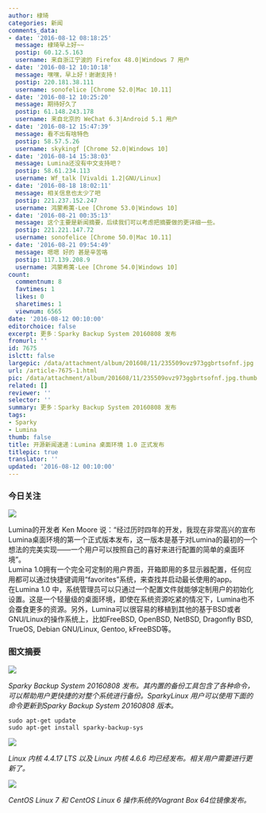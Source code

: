```yaml
---
author: 棣琦
categories: 新闻
comments_data:
- date: '2016-08-12 08:18:25'
  message: 棣琦早上好~~
  postip: 60.12.5.163
  username: 来自浙江宁波的 Firefox 48.0|Windows 7 用户
- date: '2016-08-12 10:10:18'
  message: 嘿嘿，早上好！谢谢支持！
  postip: 220.181.38.111
  username: sonofelice [Chrome 52.0|Mac 10.11]
- date: '2016-08-12 10:25:20'
  message: 期待好久了
  postip: 61.148.243.178
  username: 来自北京的 WeChat 6.3|Android 5.1 用户
- date: '2016-08-12 15:47:39'
  message: 看不出有啥特色
  postip: 58.57.5.26
  username: skykingf [Chrome 52.0|Windows 10]
- date: '2016-08-14 15:38:03'
  message: Lumina还没有中文支持吧？
  postip: 58.61.234.113
  username: Wf_talk [Vivaldi 1.2|GNU/Linux]
- date: '2016-08-18 18:02:11'
  message: 相关信息也太少了吧
  postip: 221.237.152.247
  username: 鸿蒙希荑-Lee [Chrome 53.0|Windows 10]
- date: '2016-08-21 00:35:13'
  message: 这个主要是新闻摘要，后续我们可以考虑把摘要做的更详细一些。
  postip: 221.221.147.72
  username: sonofelice [Chrome 50.0|Mac 10.11]
- date: '2016-08-21 09:54:49'
  message: 嗯嗯 好的 甚是辛苦咯
  postip: 117.139.208.9
  username: 鸿蒙希荑-Lee [Chrome 54.0|Windows 10]
count:
  commentnum: 8
  favtimes: 1
  likes: 0
  sharetimes: 1
  viewnum: 6565
date: '2016-08-12 00:10:00'
editorchoice: false
excerpt: 更多：Sparky Backup System 20160808 发布
fromurl: ''
id: 7675
islctt: false
largepic: /data/attachment/album/201608/11/235509ovz973ggbrtsofnf.jpg
url: /article-7675-1.html
pic: /data/attachment/album/201608/11/235509ovz973ggbrtsofnf.jpg.thumb.jpg
related: []
reviewer: ''
selector: ''
summary: 更多：Sparky Backup System 20160808 发布
tags:
- Sparky
- Lumina
thumb: false
title: 开源新闻速递：Lumina 桌面环境 1.0 正式发布
titlepic: true
translator: ''
updated: '2016-08-12 00:10:00'
---
```


### 今日关注


![](/data/attachment/album/201608/11/235509ovz973ggbrtsofnf.jpg)


Lumina的开发者 Ken Moore 说：“经过历时四年的开发，我现在非常高兴的宣布Lumina桌面环境的第一个正式版本发布，这一版本是基于对Lumina的最初的一个想法的完美实现——一个用户可以按照自己的喜好来进行配置的简单的桌面环境”。  
Lumina 1.0拥有一个完全可定制的用户界面，开箱即用的多显示器配置，任何应用都可以通过快捷键调用“favorites”系统，来查找并启动最长使用的app。  
在Lumina 1.0 中，系统管理员可以只通过一个配置文件就能够定制用户的初始化设置。这是一个轻量级的桌面环境，即使在系统资源吃紧的情况下，Lumina也不会蚕食更多的资源。另外，Lumina可以很容易的移植到其他的基于BSD或者GNU/Linux的操作系统上，比如FreeBSD, OpenBSD, NetBSD, Dragonfly BSD, TrueOS, Debian GNU/Linux, Gentoo, kFreeBSD等。


### 图文摘要


![](/data/attachment/album/201608/12/000916hy55775y8y8u97xa.jpg)


*Sparky Backup System 20160808 发布。其内置的备份工具包含了各种命令，可以帮助用户更快捷的对整个系统进行备份。SparkyLinux 用户可以使用下面的命令更新到Sparky Backup System 20160808 版本。*



```
sudo apt-get update
sudo apt-get install sparky-backup-sys
```

![](/data/attachment/album/201608/11/235854clhsrsnairmjm9ls.jpg)


*Linux 内核 4.4.17 LTS 以及 Linux 内核 4.6.6 均已经发布。相关用户需要进行更新了。*


![](/data/attachment/album/201608/12/000159vfgpf1uuhumaxpsp.jpg)


*CentOS Linux 7 和 CentOS Linux 6 操作系统的Vagrant Box 64位镜像发布。*